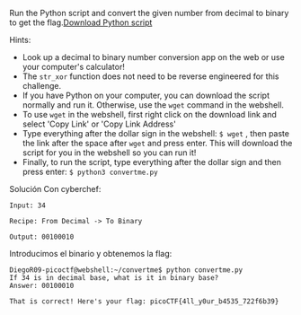 Run the Python script and convert the given number from decimal to binary to get the flag.[Download Python script](https://artifacts.picoctf.net/c/24/convertme.py)

Hints:
- Look up a decimal to binary number conversion app on the web or use your computer's calculator!
- The `str_xor` function does not need to be reverse engineered for this challenge.
- If you have Python on your computer, you can download the script normally and run it. Otherwise, use the `wget` command in the webshell.
- To use `wget` in the webshell, first right click on the download link and select 'Copy Link' or 'Copy Link Address'
- Type everything after the dollar sign in the webshell: `$ wget` , then paste the link after the space after `wget` and press enter. This will download the script for you in the webshell so you can run it!
- Finally, to run the script, type everything after the dollar sign and then press enter: `$ python3 convertme.py`

Solución
Con cyberchef:
```
Input: 34

Recipe: From Decimal -> To Binary

Output: 00100010
```
Introducimos el binario y obtenemos la flag:
```
DiegoR09-picoctf@webshell:~/convertme$ python convertme.py 
If 34 is in decimal base, what is it in binary base?
Answer: 00100010

That is correct! Here's your flag: picoCTF{4ll_y0ur_b4535_722f6b39}
```